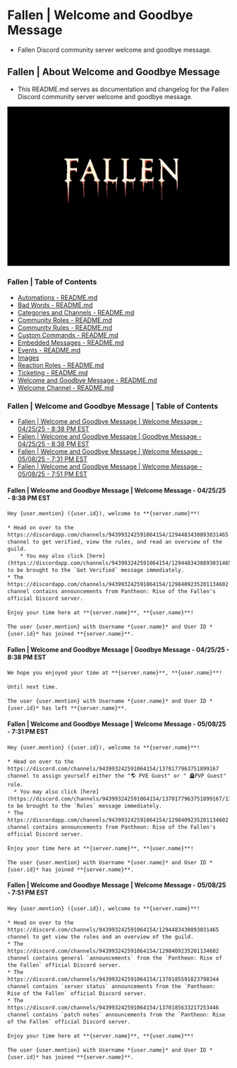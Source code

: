 <!-- omit from toc -->
# Fallen | Welcome and Goodbye Message
* Fallen Discord community server welcome and goodbye message.

<!-- omit from toc -->
## Fallen | About Welcome and Goodbye Message
* This README.md serves as documentation and changelog for the Fallen Discord community server welcome and goodbye message.

![alttext](/Images/Fallen%20-%20Server%20Icon%20-%20545x390.png)

<!-- omit from toc -->
### Fallen | Table of Contents
* [Automations - README.md](/Automations/README.md)
* [Bad Words - README.md](/Bad%20Words/README.md)
* [Categories and Channels - README.md](/Categories%20and%20Channels/README.md)
* [Community Roles - README.md](/Community%20Roles/README.md)
* [Community Rules - README.md](/Community%20Rules/README.md)
* [Custom Commands - README.md](/Custom%20Commands/README.md)
* [Embedded Messages - README.md](/Embedded%20Messages/README.md)
* [Events - README.md](/Events/README.md)
* [Images](/Images/)
* [Reaction Roles - README.md](/Reaction%20Roles/README.md)
* [Ticketing - README.md](/Ticketing/README.md)
* [Welcome and Goodbye Message - README.md](/Welcome%20and%20Goodbye%20Message/README.md)
* [Welcome Channel - README.md](/Welcome%20Channel/README.md)

<!-- omit from toc -->
### Fallen | Welcome and Goodbye Message | Table of Contents
* [Fallen | Welcome and Goodbye Message | Welcome Message - 04/25/25 - 8:38 PM EST](#fallen--welcome-and-goodbye-message--welcome-message---042525---838-pm-est)
* [Fallen | Welcome and Goodbye Message | Goodbye Message - 04/25/25 - 8:38 PM EST](#fallen--welcome-and-goodbye-message--goodbye-message---042525---838-pm-est)
* [Fallen | Welcome and Goodbye Message | Welcome Message - 05/08/25 - 7:31 PM EST](#fallen--welcome-and-goodbye-message--welcome-message---050825---731-pm-est)
* [Fallen | Welcome and Goodbye Message | Welcome Message - 05/08/25 - 7:51 PM EST](#fallen--welcome-and-goodbye-message--welcome-message---050825---751-pm-est)

#### Fallen | Welcome and Goodbye Message | Welcome Message - 04/25/25 - 8:38 PM EST
```
Hey {user.mention} ({user.id}), welcome to **{server.name}**!

* Head on over to the https://discordapp.com/channels/943993242591064154/1294483430893031465 channel to get verified, view the rules, and read an overview of the guild.
    * You may also click [here](https://discordapp.com/channels/943993242591064154/1294483430893031465/1294801647607873587) to be brought to the `Get Verified` message immediately.
* The https://discordapp.com/channels/943993242591064154/1298409235201134602 channel contains announcements from Pantheon: Rise of the Fallen's official Discord server.

Enjoy your time here at **{server.name}**, **{user.name}**!

The user {user.mention} with Username *{user.name}* and User ID *{user.id}* has joined **{server.name}**.
```

#### Fallen | Welcome and Goodbye Message | Goodbye Message - 04/25/25 - 8:38 PM EST
```
We hope you enjoyed your time at **{server.name}**, **{user.name}**!

Until next time.

The user {user.mention} with Username *{user.name}* and User ID *{user.id}* has left **{server.name}**.
```

#### Fallen | Welcome and Goodbye Message | Welcome Message - 05/08/25 - 7:31 PM EST
```
Hey {user.mention} ({user.id}), welcome to **{server.name}**!

* Head on over to the https://discord.com/channels/943993242591064154/1370177963751899167 channel to assign yourself either the "🌎 PVE Guest" or " 🪦PVP Guest" role.
  * You may also click [here](https://discord.com/channels/943993242591064154/1370177963751899167/1370178096841621556) to be brought to the `Roles` message immediately.
* The https://discordapp.com/channels/943993242591064154/1298409235201134602 channel contains announcements from Pantheon: Rise of the Fallen's official Discord server.

Enjoy your time here at **{server.name}**, **{user.name}**!

The user {user.mention} with Username *{user.name}* and User ID *{user.id}* has joined **{server.name}**.
```

#### Fallen | Welcome and Goodbye Message | Welcome Message - 05/08/25 - 7:51 PM EST
```
Hey {user.mention} ({user.id}), welcome to **{server.name}**!

* Head on over to the https://discord.com/channels/943993242591064154/1294483430893031465 channel to get view the rules and an overview of the guild.
* The https://discord.com/channels/943993242591064154/1298409235201134602 channel contains general `announcements` from the `Pantheon: Rise of the Fallen` official Discord server.
* The https://discord.com/channels/943993242591064154/1370185591823798344 channel contains `server status` announcements from the `Pantheon: Rise of the Fallen` official Discord server.
* The https://discord.com/channels/943993242591064154/1370185633217253446 channel contains `patch notes` announcements from the `Pantheon: Rise of the Fallen` official Discord server.

Enjoy your time here at **{server.name}**, **{user.name}**!

The user {user.mention} with Username *{user.name}* and User ID *{user.id}* has joined **{server.name}**.
```